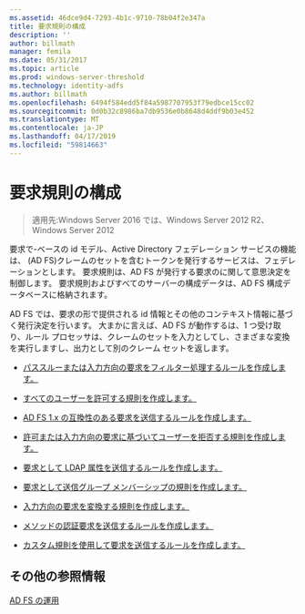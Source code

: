 ```yaml
---
ms.assetid: 46dce9d4-7293-4b1c-9710-78b04f2e347a
title: 要求規則の構成
description: ''
author: billmath
manager: femila
ms.date: 05/31/2017
ms.topic: article
ms.prod: windows-server-threshold
ms.technology: identity-adfs
ms.author: billmath
ms.openlocfilehash: 6494f584edd5f84a5987707953f79edbce15cc02
ms.sourcegitcommit: 0d0b32c8986ba7db9536e0b8648d4ddf9b03e452
ms.translationtype: MT
ms.contentlocale: ja-JP
ms.lasthandoff: 04/17/2019
ms.locfileid: "59814663"
---
```

# <a name="configuring-claim-rules"></a>要求規則の構成

>適用先:Windows Server 2016 では、Windows Server 2012 R2、Windows Server 2012

要求で\-ベースの id モデル、Active Directory フェデレーション サービスの機能は、 \(AD FS\)クレームのセットを含むトークンを発行するサービスは、フェデレーションとします。 要求規則は、AD FS が発行する要求のに関して意思決定を制御します。 要求規則およびすべてのサーバーの構成データは、AD FS 構成データベースに格納されます。  
  
AD FS では、要求の形で提供される id 情報とその他のコンテキスト情報に基づく発行決定を行います。 大まかに言えば、AD FS が動作するは、1 つ受け取り、ルール プロセッサは、クレームのセットを入力としてし、さまざまな変換を実行しますし、出力として別のクレーム セットを返します。  
  
-   [パススルーまたは入力方向の要求をフィルター処理するルールを作成します。](../../ad-fs/operations/Create-a-Rule-to-Pass-Through-or-Filter-an-Incoming-Claim.md)  
  
-   [すべてのユーザーを許可する規則を作成します。](../../ad-fs/operations/Create-a-Rule-to-Permit-All-Users.md)  

-   [AD FS 1.x の互換性のある要求を送信するルールを作成します。](../../ad-fs/operations/Create-a-Rule-to-Send-an-AD-FS-1x-Compatible-Claim.md)
  
-   [許可または入力方向の要求に基づいてユーザーを拒否する規則を作成します。](../../ad-fs/operations/Create-a-Rule-to-Permit-or-Deny-Users-Based-on-an-Incoming-Claim.md)  
  
-   [要求として LDAP 属性を送信するルールを作成します。](../../ad-fs/operations/Create-a-Rule-to-Send-LDAP-Attributes-as-Claims.md)  
  
-   [要求として送信グループ メンバーシップの規則を作成します。](../../ad-fs/operations/Create-a-Rule-to-Send-Group-Membership-as-a-Claim.md)  
  
-   [入力方向の要求を変換する規則を作成します。](../../ad-fs/operations/Create-a-Rule-to-Transform-an-Incoming-Claim.md)  
  
-   [メソッドの認証要求を送信するルールを作成します。](../../ad-fs/operations/Create-a-Rule-to-Send-an-Authentication-Method-Claim.md)  
  
-   [カスタム規則を使用して要求を送信するルールを作成します。](../../ad-fs/operations/Create-a-Rule-to-Send-Claims-Using-a-Custom-Rule.md)  

## <a name="additional-references"></a>その他の参照情報  

[AD FS の運用](../../ad-fs/AD-FS-2016-Operations.md)

